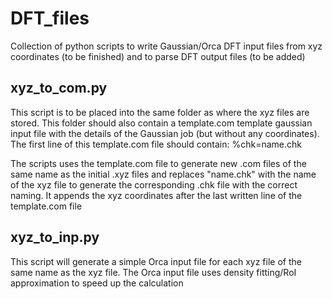 # DFT_files

Collection of python scripts to write Gaussian/Orca DFT input files from xyz coordinates (to be finished) and to parse DFT output files (to be added)

## xyz_to_com.py 

This script is to be placed into the same folder as where the xyz files are stored.
This folder should also contain a template.com template gaussian input file with the details of the Gaussian job (but without any coordinates).
The first line of this template.com file should contain: %chk=name.chk

The scripts uses the template.com file to generate new .com files of the same name as the initial .xyz files and replaces "name.chk" with the name of the xyz file to generate the corresponding .chk file with the correct naming. It appends the xyz coordinates after the last written line of the template.com file

## xyz_to_inp.py 

This script will generate a simple Orca input file for each xyz file of the same name as the xyz file. The Orca input file uses density fitting/RoI approximation to speed up the calculation
